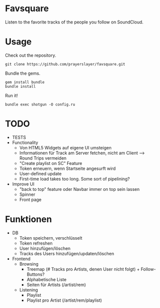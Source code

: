 # Favsquare

Listen to the favorite tracks of the people you follow on SoundCloud.

# Usage

Check out the repository.

    git clone https://github.com/prayerslayer/favsquare.git

Bundle the gems.

    gem install bundle
    bundle install

Run it!

    bundle exec shotgun -O config.ru

# TODO

* TESTS
* Functionality
	* Von HTML5 Widgets auf eigene UI umsteigen
	* Informationen für Track am Server fetchen, nicht am Client --> Round Trips vermeiden
	* "Create playlist on SC" Feature
	* Token erneuern, wenn Startseite angesurft wird
	* User-defined update
	* First-time load takes too long. Some sort of pipelining?
* Improve UI
	* "back to top" feature oder Navbar immer on top sein lassen
	* Spinner
	* Front page


# Funktionen

* DB
	* Token speichern, verschlüsselt
	* Token refreshen
	* User hinzufügen/löschen
	* Tracks des Users hinzufügen/updaten/löschen
* Frontend
	* Browsing
		* Treemap (# Tracks pro Artists, denen User nicht folgt) + Follow-Buttons?
		* Alphabetische Liste
		* Seiten für Artists (/artist/rem)
	* Listening
		* Playlist 
		* Playlist pro Artist (/artist/rem/playlist)